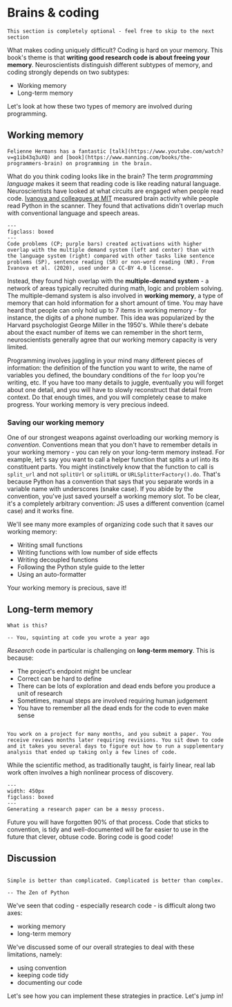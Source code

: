 # Brains & coding

```{admonition} Optional
This section is completely optional - feel free to skip to the next section
```

What makes coding uniquely difficult? Coding is hard on your memory. This book's theme is that **writing good research code is about freeing your memory**. Neuroscientists distinguish different subtypes of memory, and coding strongly depends on two subtypes:

* Working memory
* Long-term memory

Let's look at how these two types of memory are involved during programming.

## Working memory

```{margin}
Felienne Hermans has a fantastic [talk](https://www.youtube.com/watch?v=g1ib43q3uXQ) and [book](https://www.manning.com/books/the-programmers-brain) on programming in the brain. 
```

What do you think coding looks like in the brain? The term *programming language* makes it seem that reading code is like reading natural language. Neuroscientists have looked at what circuits are engaged when people read code.  [Ivanova and colleagues at MIT](https://elifesciences.org/articles/58906) measured brain activity while people read Python in the scanner. They found that activations didn't overlap much with conventional language and speech areas. 

```{figure} figures/wm-federenko.png
---
figclass: boxed
---
Code problems (CP; purple bars) created activations with higher overlap with the multiple demand system (left and center) than with the language system (right) compared with other tasks like sentence problems (SP), sentence reading (SR) or non-word reading (NR). From Ivanova et al. (2020), used under a CC-BY 4.0 license.
```

Instead, they found high overlap with the **multiple-demand system** - a network of areas typically recruited during math, logic and problem solving. The multiple-demand system is also involved in **working memory**, a type of memory that can hold information for a short amount of time. You may have heard that people can only hold up to 7 items in working memory - for instance, the digits of a phone number. This idea was popularized by the Harvard psychologist George Miller in the 1950's. While there's debate about the exact number of items we can remember in the short term, neuroscientists generally agree that our working memory capacity is very limited.

Programming involves juggling in your mind many different pieces of information: the definition of the function you want to write, the name of variables you defined, the boundary conditions of the `for` loop you're writing, etc. If you have too many details to juggle, eventually you will forget about one detail, and you will have to slowly reconstruct that detail from context. Do that enough times, and you will completely cease to make progress. Your working memory is very precious indeed.

### Saving our working memory

One of our strongest weapons against overloading our working memory is *convention*. Conventions mean that you don't have to remember details in your working memory - you can rely on your long-term memory instead. For example, let's say you want to call a helper function that splits a url into its constituent parts. You might instinctively know that the function to call is `split_url` and not `splitUrl` or `splitURL` or `URLSplitterFactory().do`. That's because Python has a convention that says that you separate words in a variable name with underscores (snake case). If you abide by the convention, you've just saved yourself a working memory slot. To be clear, it's a completely arbitrary convention: JS uses a different convention (camel case) and it works fine. 

We'll see many more examples of organizing code such that it saves our working memory:

* Writing small functions
* Writing functions with low number of side effects
* Writing decoupled functions
* Following the Python style guide to the letter
* Using an auto-formatter

Your working memory is precious, save it!

## Long-term memory

```{epigraph}
What is this?

-- You, squinting at code you wrote a year ago
```

*Research* code in particular is challenging on **long-term memory**. This is because:

* The project's endpoint might be unclear
* Correct can be hard to define
* There can be lots of exploration and dead ends before you produce a unit of research
* Sometimes, manual steps are involved requiring human judgement
* You have to remember all the dead ends for the code to even make sense

```{admonition} Has this ever happened to you? 

You work on a project for many months, and you submit a paper. You receive reviews months later requiring revisions. You sit down to code and it takes you several days to figure out how to run a supplementary analysis that ended up taking only a few lines of code.
```

While the scientific method, as traditionally taught, is fairly linear, real lab work often involves a high nonlinear process of discovery. 

```{figure} figures/lifecycle_complex.svg
---
width: 450px
figclass: boxed
---
Generating a research paper can be a messy process.
```

Future you will have forgotten 90% of that process. Code that sticks to convention, is tidy and well-documented will be far easier to use in the future that clever, obtuse code. Boring code is good code! 

## Discussion

```{epigraph}

Simple is better than complicated. Complicated is better than complex.

-- The Zen of Python
```

We've seen that coding - especially research code - is difficult along two axes:

* working memory
* long-term memory

We've discussed some of our overall strategies to deal with these limitations, namely:

* using convention
* keeping code tidy
* documenting our code

Let's see how you can implement these strategies in practice. Let's jump in!